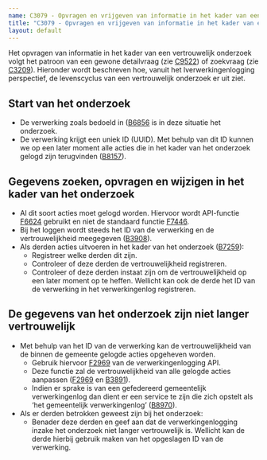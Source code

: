 ```yaml
---
name: C3079 - Opvragen en vrijgeven van informatie in het kader van een vertrouwelijk onderzoek
title: "C3079 - Opvragen en vrijgeven van informatie in het kader van een vertrouwelijk onderzoek"
layout: default
---
```

Het opvragen van informatie in het kader van een vertrouwelijk onderzoek volgt het patroon van een gewone detailvraag (zie [C9522](./9522.md)) of zoekvraag (zie [C3209](./3209.md)). Hieronder wordt beschreven hoe, vanuit het lverwerkingenlogging perspectief, de levenscyclus van een vertrouwelijk onderzoek er uit ziet.

##	Start van het onderzoek
-	De verwerking zoals bedoeld in ([B6856](./6856.md) is in deze situatie het onderzoek.
-	De verwerking krijgt een uniek ID (UUID). Met behulp van dit ID kunnen we op een later moment alle acties die in het kader van het onderzoek gelogd zijn terugvinden ([B8157](./8157.md)).

##	Gegevens zoeken, opvragen en wijzigen in het kader van het onderzoek
-	Al dit soort acties moet gelogd worden. Hiervoor wordt API-functie [F6624](./6624.md) gebruikt en niet de standaard functie [F7446](./7446.md).
-	Bij het loggen wordt steeds het ID van de verwerking en de vertrouwelijkheid meegegeven ([B3908](./3908.md)). 
-	Als derden acties uitvoeren in het kader van het onderzoek ([B7259](./7259.md)):
    -	Registreer welke derden dit zijn.
    -	Controleer of deze derden de vertrouwelijkheid registreren.
    -	Controleer of deze derden instaat zijn om de vertrouwelijkheid op een later moment op te heffen. Wellicht kan ook de derde het ID van de verwerking in het verwerkingenlog registreren.

##	De gegevens van het onderzoek zijn niet langer vertrouwelijk
-	Met behulp van het ID van de verwerking kan de vertrouwelijkheid van de binnen de gemeente gelogde acties opgeheven worden.
    - Gebruik hiervoor [F2969](./2969.md) van de verwerkingenlogging API.
    - Deze functie zal de vertrouwelijkheid van alle gelogde acties aanpassen ([F2969](./2969.md) en [B3891](./3891.md)).
    - Indien er sprake is van een gefedereerd gemeentelijk verwerkingenlog dan dient er een service te zijn die zich opstelt als ‘het gemeentelijk verwerkingenlog’ ([B8970](./8970.md)).
-	Als er derden betrokken geweest zijn bij het onderzoek:
    - Benader deze derden en geef aan dat de verwerkingenlogging inzake het onderzoek niet langer vertrouwelijk is. Wellicht kan de derde hierbij gebruik maken van het opgeslagen ID van de verwerking.
